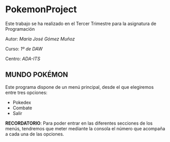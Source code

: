 # PokemonProject
 
Este trabajo se ha realizado en el Tercer Trimestre para la asignatura de Programación

Autor: *María José Gómez Muñoz*

Curso: *1º de DAW*

Centro: *ADA-ITS*


## MUNDO POKÉMON

Este programa dispone de un menú principal, desde el que elegiremos entre tres opciones:
- Pokedex
- Combate
- Salir


**RECORDATORIO**: Para poder entrar en las diferentes secciones de los menús, tendremos que meter mediante la consola el número que acompaña a cada una de las opciones.

